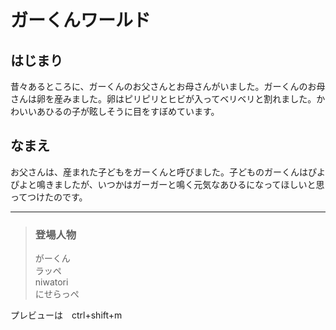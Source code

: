 ガーくんワールド
=======

はじまり　　
----

昔々あるところに、ガーくんのお父さんとお母さんがいました。ガーくんのお母さんは卵を産みました。卵はピリピリとヒビが入ってベリベリと割れました。かわいいあひるの子が眩しそうに目をすぼめています。

## なまえ　　

お父さんは、産まれた子どもをガーくんと呼びました。子どものガーくんはぴよぴよと鳴きましたが、いつかはガーガーと鳴く元気なあひるになってほしいと思ってつけたのです。

***  

>### 登場人物
> がーくん  
> ラッペ  
> niwatori  
> にせらっぺ

プレビューは　ctrl+shift+m
